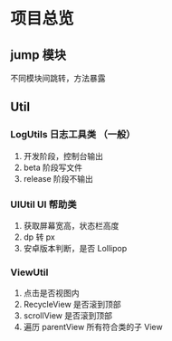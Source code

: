 # 项目总览
## jump 模块
不同模块间跳转，方法暴露

## Util
### LogUtils 日志工具类 （一般）
1. 开发阶段，控制台输出
2. beta 阶段写文件
3. release 阶段不输出

### UIUtil UI 帮助类
1. 获取屏幕宽高，状态栏高度
2. dp 转 px
3. 安卓版本判断，是否 Lollipop


### ViewUtil 
1. 点击是否视图内
2. RecycleView 是否滚到顶部
3. scrollView 是否滚到顶部
4. 遍历 parentView 所有符合类的子 View